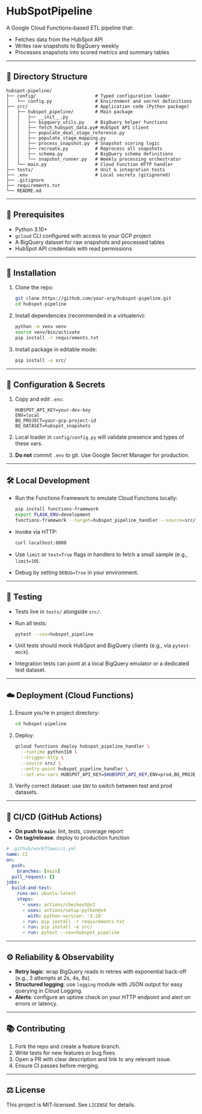 # HubSpotPipeline

A Google Cloud Functions–based ETL pipeline that:

* Fetches data from the HubSpot API
* Writes raw snapshots to BigQuery weekly
* Processes snapshots into scored metrics and summary tables

---

## 📁 Directory Structure

```plaintext
hubspot-pipeline/
├── config/                      # Typed configuration loader
│   └── config.py                # Environment and secret definitions
├── src/                         # Application code (Python package)
│   ├── hubspot_pipeline/        # Main package
│   │   ├── __init__.py
│   │   ├── bigquery_utils.py    # BigQuery helper functions
│   │   ├── fetch_hubspot_data.py# HubSpot API client
│   │   ├── populate_deal_stage_reference.py
│   │   ├── populate_stage_mapping.py
│   │   ├── process_snapshot.py  # Snapshot scoring logic
│   │   ├── recreate.py          # Reprocess all snapshots
│   │   ├── schema.py            # BigQuery schema definitions
│   │   └── snapshot_runner.py   # Weekly processing orchestrator
│   └── main.py                  # Cloud Function HTTP handler
├── tests/                       # Unit & integration tests
├── .env                         # Local secrets (gitignored)
├── .gitignore
├── requirements.txt
└── README.md
```

---

## 🔧 Prerequisites

* Python 3.10+
* `gcloud` CLI configured with access to your GCP project
* A BigQuery dataset for raw snapshots and processed tables
* HubSpot API credentials with read permissions

---

## 🚀 Installation

1. Clone the repo:

   ```bash
   git clone https://github.com/your-org/hubspot-pipeline.git
   cd hubspot-pipeline
   ```
2. Install dependencies (recommended in a virtualenv):

   ```bash
   python -m venv venv
   source venv/bin/activate
   pip install -r requirements.txt
   ```
3. Install package in editable mode:

   ```bash
   pip install -e src/
   ```

---

## 🔑 Configuration & Secrets

1. Copy and edit `.env`:

   ```env
   HUBSPOT_API_KEY=your-dev-key
   ENV=local
   BQ_PROJECT=your-gcp-project-id
   BQ_DATASET=hubspot_snapshots
   ```
2. Local loader in `config/config.py` will validate presence and types of these vars.
3. **Do not** commit `.env` to git. Use Google Secret Manager for production.

---

## 🛠️ Local Development

* Run the Functions Framework to emulate Cloud Functions locally:

  ```bash
  pip install functions-framework
  export FLASK_ENV=development
  functions-framework --target=hubspot_pipeline_handler --source=src/main.py
  ```
* Invoke via HTTP:

  ```bash
  curl localhost:8080
  ```
* Use `limit` or `test=True` flags in handlers to fetch a small sample (e.g., `limit=10`).
* Debug by setting `DEBUG=True` in your environment.

---

## 🧪 Testing

* Tests live in `tests/` alongside `src/`.
* Run all tests:

  ```bash
  pytest --cov=hubspot_pipeline
  ```
* Unit tests should mock HubSpot and BigQuery clients (e.g., via `pytest-mock`).
* Integration tests can point at a local BigQuery emulator or a dedicated test dataset.

---

## ☁️ Deployment (Cloud Functions)

1. Ensure you’re in project directory:

   ```bash
   cd hubspot-pipeline
   ```
2. Deploy:

   ```bash
   gcloud functions deploy hubspot_pipeline_handler \
     --runtime python310 \
     --trigger-http \
     --source src/ \
     --entry-point hubspot_pipeline_handler \
     --set-env-vars HUBSPOT_API_KEY=$HUBSPOT_API_KEY,ENV=prod,BQ_PROJECT=$BQ_PROJECT,BQ_DATASET=$BQ_DATASET
   ```
3. Verify correct dataset: use `ENV` to switch between test and prod datasets.

---

## 🔄 CI/CD (GitHub Actions)

* **On push to `main`**: lint, tests, coverage report
* **On tag/release**: deploy to production function

```yaml
# .github/workflows/ci.yml
name: CI
on:
  push:
    branches: [main]
  pull_request: {}
jobs:
  build-and-test:
    runs-on: ubuntu-latest
    steps:
      - uses: actions/checkout@v3
      - uses: actions/setup-python@v4
        with: python-version: '3.10'
      - run: pip install -r requirements.txt
      - run: pip install -e src/
      - run: pytest --cov=hubspot_pipeline
```

---

## ⚙️ Reliability & Observability

* **Retry logic**: wrap BigQuery reads in retries with exponential back-off (e.g., 3 attempts at 2s, 4s, 8s).
* **Structured logging**: use `logging` module with JSON output for easy querying in Cloud Logging.
* **Alerts**: configure an uptime check on your HTTP endpoint and alert on errors or latency.

---

## 📚 Contributing

1. Fork the repo and create a feature branch.
2. Write tests for new features or bug fixes.
3. Open a PR with clear description and link to any relevant issue.
4. Ensure CI passes before merging.

---

## ⚖️ License

This project is MIT‑licensed. See `LICENSE` for details.
